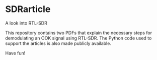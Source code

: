 # SDRarticle
A look into RTL-SDR

This repository contains two PDFs that explain the necessary steps for demodulating an OOK signal using RTL-SDR.
The Python code used to support the articles is also made publicly available.

Have fun!
